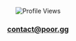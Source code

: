 <p align="center">
    <img src="https://komarev.com/ghpvc/?username=jesse" alt="Profile Views">
</p>

<h3 align="center"><a href="mailto:contact@poor.gg">contact@poor.gg</a> </h3>


